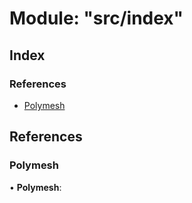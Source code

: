 # Module: "src/index"

## Index

### References

* [Polymesh](_src_index_.md#polymesh)

## References

###  Polymesh

• **Polymesh**:
